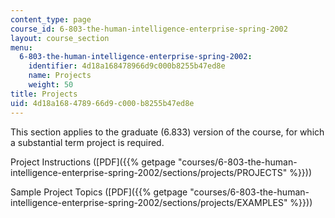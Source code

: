 ```yaml
---
content_type: page
course_id: 6-803-the-human-intelligence-enterprise-spring-2002
layout: course_section
menu:
  6-803-the-human-intelligence-enterprise-spring-2002:
    identifier: 4d18a168478966d9c000b8255b47ed8e
    name: Projects
    weight: 50
title: Projects
uid: 4d18a168-4789-66d9-c000-b8255b47ed8e
---
```


This section applies to the graduate (6.833) version of the course, for which a substantial term project is required.

Project Instructions ([PDF]({{% getpage "courses/6-803-the-human-intelligence-enterprise-spring-2002/sections/projects/PROJECTS" %}}))

Sample Project Topics ([PDF]({{% getpage "courses/6-803-the-human-intelligence-enterprise-spring-2002/sections/projects/EXAMPLES" %}}))